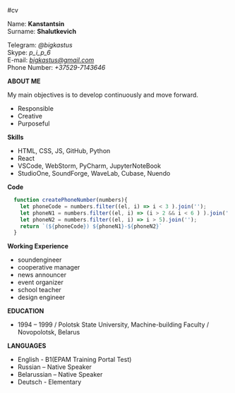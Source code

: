 #cv

Name: **Kanstantsin**\
Surname: **Shalutkevich**

Telegram: *@bigkastus*\
Skype: *p_i_p_6*\
E-mail: *bigkastus@gmail.com*\
Phone Number: *+37529-7143646*

**ABOUT ME**

My main objectives is to develop continuously and move forward.
+ Responsible
+ Creative
+ Purposeful

**Skills**
+ HTML, CSS, JS, GitHub, Python
+ React
+ VSCode, WebStorm, PyCharm, JupyterNoteBook
+ StudioOne, SoundForge, WaveLab, Cubase, Nuendo 

**Code**
```javascript
  function createPhoneNumber(numbers){
    let phoneCode = numbers.filter((el, i) => i < 3 ).join('');
    let phoneN1 = numbers.filter((el, i) => (i > 2 && i < 6 ) ).join('');
    let phoneN2 = numbers.filter((el, i) => i > 5).join('');  
    return `(${phoneCode}) ${phoneN1}-${phoneN2}`  
  }
```

**Working Experience**
+ soundengineer
+ cooperative manager
+ news announcer
+ event organizer
+ school teacher
+ design engineer

**EDUCATION**
+ 1994 – 1999 / Polotsk State University, Machine-building Faculty / Novopolotsk, Belarus

**LANGUAGES**
+ English - B1(EPAM Training Portal Test)
+ Russian – Native Speaker
+ Belarussian – Native Speaker 
+ Deutsch - Elementary
